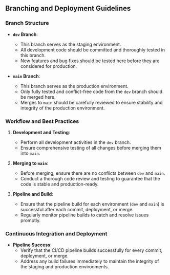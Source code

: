 ## Branching and Deployment Guidelines

### Branch Structure

- **`dev` Branch**:
  - This branch serves as the staging environment.
  - All development code should be committed and thoroughly tested in this branch.
  - New features and bug fixes should be tested here before they are considered for production.

- **`main` Branch**:
  - This branch serves as the production environment.
  - Only fully tested and conflict-free code from the `dev` branch should be merged here.
  - Merges to `main` should be carefully reviewed to ensure stability and integrity of the production environment.

### Workflow and Best Practices

1. **Development and Testing**:
   - Perform all development activities in the `dev` branch.
   - Ensure comprehensive testing of all changes before merging them into `main`.

2. **Merging to `main`**:
   - Before merging, ensure there are no conflicts between `dev` and `main`.
   - Conduct a thorough code review and testing to guarantee that the code is stable and production-ready.

3. **Pipeline and Build**:
   - Ensure that the pipeline build for each environment (`dev` and `main`) is successful after each commit, deployment, or merge.
   - Regularly monitor pipeline builds to catch and resolve issues promptly.

### Continuous Integration and Deployment

- **Pipeline Success**:
  - Verify that the CI/CD pipeline builds successfully for every commit, deployment, or merge.
  - Address any build failures immediately to maintain the integrity of the staging and production environments.
